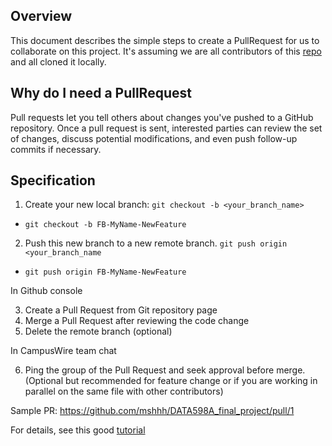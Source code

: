 ## Overview
This document describes the simple steps to create a PullRequest for us to collaborate on this project. It's assuming we are all contributors of this [repo](https://github.com/mshhh/DATA598A_final_project) and all cloned it locally.

## Why do I need a PullRequest
Pull requests let you tell others about changes you've pushed to a GitHub repository. Once a pull request is sent, interested parties can review the set of changes, discuss potential modifications, and even push follow-up commits if necessary.

## Specification
1. Create your new local branch: `git checkout -b <your_branch_name>`
  -  `git checkout -b FB-MyName-NewFeature`
2. Push this new branch to a new remote branch. `git push origin <your_branch_name`
  - `git push origin FB-MyName-NewFeature`

In Github console

3. Create a Pull Request from Git repository page
4. Merge a Pull Request after reviewing the code change
5. Delete the remote branch (optional)

In CampusWire team chat

6. Ping the group of the Pull Request and seek approval before merge. (Optional but recommended for feature change or if you are working in parallel on the same file with other contributors)

Sample PR: https://github.com/mshhh/DATA598A_final_project/pull/1

For details, see this good [tutorial](http://yangsu.github.io/pull-request-tutorial/)

